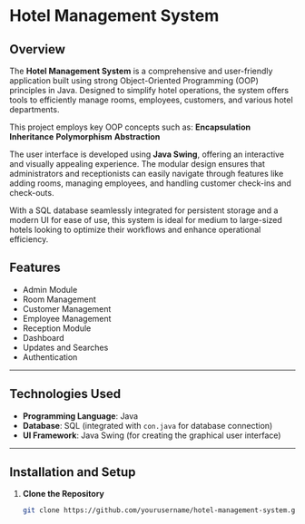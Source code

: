 # Hotel Management System

## Overview
The **Hotel Management System** is a comprehensive and user-friendly application built using strong Object-Oriented Programming (OOP) principles in Java. Designed to simplify hotel operations, the system offers tools to efficiently manage rooms, employees, customers, and various hotel departments.

This project employs key OOP concepts such as: **Encapsulation** **Inheritance** **Polymorphism**
  **Abstraction**

The user interface is developed using **Java Swing**, offering an interactive and visually appealing experience. The modular design ensures that administrators and receptionists can easily navigate through features like adding rooms, managing employees, and handling customer check-ins and check-outs.

With a SQL database seamlessly integrated for persistent storage and a modern UI for ease of use, this system is ideal for medium to large-sized hotels looking to optimize their workflows and enhance operational efficiency.

## Features

- Admin Module  
- Room Management  
- Customer Management  
- Employee Management  
- Reception Module  
- Dashboard  
- Updates and Searches  
- Authentication  


---

## Technologies Used
- **Programming Language**: Java
- **Database**: SQL (integrated with `con.java` for database connection)
- **UI Framework**: Java Swing (for creating the graphical user interface)

---

## Installation and Setup
1. **Clone the Repository**
   ```bash
   git clone https://github.com/yourusername/hotel-management-system.git
